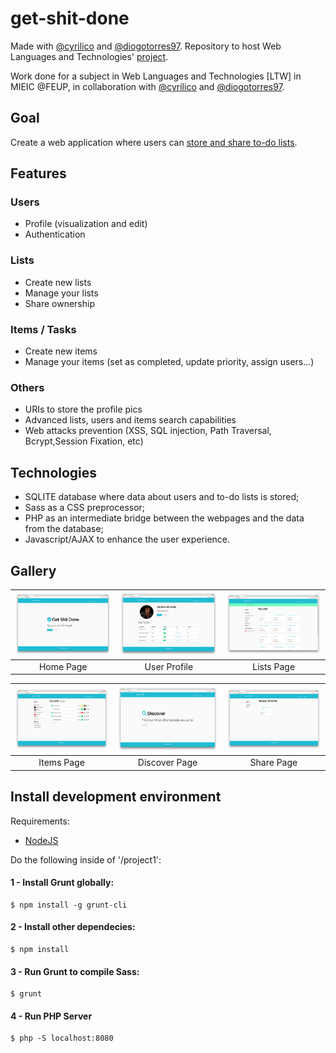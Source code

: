# get-shit-done 
Made with [@cyrilico](https://github.com/cyrilico) and [@diogotorres97](https://github.com/diogotorres97).
Repository to host Web Languages and Technologies' [project](https://web.fe.up.pt/~arestivo/page/courses/2017/ltw/project/). 

Work done for a subject in Web Languages and Technologies [LTW] in MIEIC @FEUP, in collaboration with [@cyrilico](https://github.com/cyrilico) and [@diogotorres97](https://github.com/diogotorres97).
 
## Goal
Create a web application where users can [store and share to-do lists](https://web.fe.up.pt/~arestivo/page/courses/2017/ltw/project/).  

## Features
### Users
 * Profile (visualization and edit)
 * Authentication
 
### Lists
 * Create new lists
 * Manage your lists
 * Share ownership
 
### Items / Tasks
 * Create new items
 * Manage your items (set as completed, update priority, assign users...)
 
### Others
 * URIs to store the profile pics
 * Advanced lists, users and items search capabilities
 * Web attacks prevention (XSS, SQL injection, Path Traversal, Bcrypt,Session Fixation, etc)

## Technologies
* SQLITE database where data about users and to-do lists is stored;
* Sass as a CSS preprocessor;
* PHP as an intermediate bridge between the webpages and the data from the database;
* Javascript/AJAX to enhance the user experience.

## Gallery

| [<img src="/res/mainPage.png" width="256" heigth="256">](/res/mainPage.png)                                                                   | [<img src="/res/profilePage.png" width="256" heigth="256">](/res/profilePage.png)                                                             | [<img src="/res/listsPage.png" width="256" heigth="256">](/res/listsPage.png) |
|:---:|:---:|:---:|
| Home Page | User Profile | Lists Page |

| [<img src="/res/itemPage.png" width="256" heigth="12">](/res/itemPage.png)                                                        | [<img src="/res/discoverPage.png" width="256" heigth="256">](/res/discoverPage.png)                                               | [<img src="/res/sharePage.png" width="256" heigth="256">](/res/sharePage.png) |
|:---:|:---:|:---:|
| Items Page | Discover Page | Share Page |

## Install development environment
Requirements:
* [NodeJS](https://nodejs.org/en/)

Do the following inside of '/project1':

#### 1 - Install Grunt globally:

    $ npm install -g grunt-cli
    
#### 2 - Install other dependecies: 

    $ npm install
#### 3 - Run Grunt to compile Sass:

    $ grunt
#### 4 - Run PHP Server

    $ php -S localhost:8080
    
